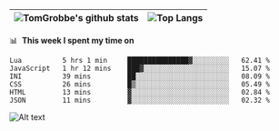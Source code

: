 |![TomGrobbe's github stats](https://github-readme-stats.vercel.app/api?username=egerdnc&count_private=true&show_icons=true&theme=dracula&disable_animations=true&include_all_commits=true)|![Top Langs](https://github-readme-stats.vercel.app/api/top-langs/?username=egerdnc&theme=dracula&langs_count=10&layout=compact)|
|:-:|:-:|

📊 &nbsp;**This week I spent my time on**
<!--START_SECTION:waka-->

```text
Lua          5 hrs 1 min     ███████████████▓░░░░░░░░░   62.41 %
JavaScript   1 hr 12 mins    ███▓░░░░░░░░░░░░░░░░░░░░░   15.07 %
INI          39 mins         ██░░░░░░░░░░░░░░░░░░░░░░░   08.09 %
CSS          26 mins         █▒░░░░░░░░░░░░░░░░░░░░░░░   05.49 %
HTML         13 mins         ▓░░░░░░░░░░░░░░░░░░░░░░░░   02.84 %
JSON         11 mins         ▓░░░░░░░░░░░░░░░░░░░░░░░░   02.32 %
```

<!--END_SECTION:waka-->
![Alt text](https://spotify-recently-played-readme.vercel.app/api?user=i4a9i8pn8x8vvskq8v52yhckr)
<br>
<br>